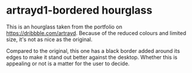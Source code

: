 # artrayd1-bordered hourglass

This is an hourglass taken from the portfolio on https://dribbble.com/artrayd.
Because of the reduced colours and limited size, it's not as nice as the
original.

Compared to the original, this one has a black border added around its edges
to make it stand out better against the desktop. Whether this is appealing
or not is a matter for the user to decide.


